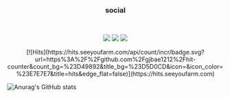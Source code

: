 <h3 align="center"><b>social</b></h3>
<br>
<p align="center">
<a href="https://www.instagram.com/mjkkcalb"/><img src="https://img.shields.io/badge/instagram-E4405F?style=flat-square&logo=instagram&logoColor=white"/></a>
<a href="https://www.notion.so/Plan-with-me-f781e8dabff74cab9f580e59b9078154"/><img src="https://img.shields.io/badge/Notion-000000?style=flat-square&logo=Notion&logoColor=white"/></a>
<a href="https://blog.naver.com/mjkkca1b"/><img src="https://img.shields.io/badge/Blog-03C75A?style=flat-square&logo=Naver&logoColor=white"/></a>

<div align=center>
[![Hits](https://hits.seeyoufarm.com/api/count/incr/badge.svg?url=https%3A%2F%2Fgithub.com%2Fgjbae1212%2Fhit-counter&count_bg=%23D49892&title_bg=%23D5D0CD&icon=&icon_color=%23E7E7E7&title=hits&edge_flat=false)](https://hits.seeyoufarm.com)
</div>




![Anurag's GitHub stats](https://github-readme-stats.vercel.app/api?username=mjkkcalb&show_icons=true&theme=shadow_blue)

<!--
**mjkkcalb/mjkkcalb** is a ✨ _special_ ✨ repository because its `README.md` (this file) appears on your GitHub profile.

Here are some ideas to get you started:

- 🔭 I’m currently working on ...
- 🌱 I’m currently learning ...
- 👯 I’m looking to collaborate on ...
- 🤔 I’m looking for help with ...
- 💬 Ask me about ...
- 📫 How to reach me: ...
- 😄 Pronouns: ...
- ⚡ Fun fact: ...
-->
